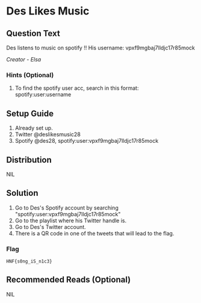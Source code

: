 # Des Likes Music

## Question Text
Des listens to music on spotify !! His username: vpxf9mgbaj7lldjc17r85mock

*Creator - Elsa*

### Hints (Optional)
1. To find the spotify user acc, search in this format: spotify:user:username

## Setup Guide
1. Already set up.
2. Twitter @deslikesmusic28
3. Spotify @des28, spotify:user:vpxf9mgbaj7lldjc17r85mock

## Distribution
NIL

## Solution
1. Go to Des's Spotify account by searching "spotify:user:vpxf9mgbaj7lldjc17r85mock"
2. Go to the playlist where his Twitter handle is.
3. Go to Des's Twitter account.
4. There is a QR code in one of the tweets that will lead to the flag.

### Flag
`HNF{s0ng_iS_n1c3}`

## Recommended Reads (Optional)
NIL
